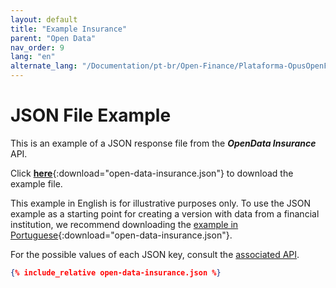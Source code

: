 ```yaml
---
layout: default
title: "Example Insurance"
parent: "Open Data"
nav_order: 9
lang: "en"
alternate_lang: "/Documentation/pt-br/Open-Finance/Plataforma-OpusOpenFinance/Integração/apis-dados-abertos/DadosAbertos-Insurance/"
---
```


# JSON File Example

This is an example of a JSON response file from the ***OpenData Insurance*** API.

Click [**here**](open-data-insurance.json){:download="open-data-insurance.json"} to download the example file.

This example in English is for illustrative purposes only. To use the JSON example as a starting point for creating a version with data from a financial institution, we recommend downloading the [example in Portuguese](../../../../pt-br/Open-Finance/Plataforma-OpusOpenFinance/apis-dados-abertos/open-data-insurance.json){:download="open-data-insurance.json"}.

For the possible values of each JSON key, consult the [associated API][Link-API].

```json
{% include_relative open-data-insurance.json %}
```

[Link-API]: ../../../../swagger-ui/index.html?api=en-open-data-insurance
